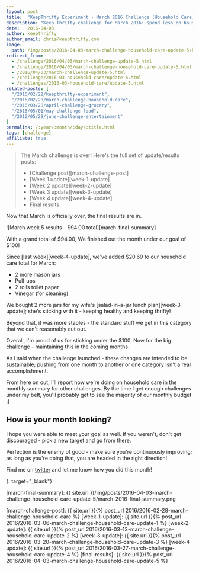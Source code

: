 ```yaml
---
layout: post
title:  "KeepThrifty Experiment - March 2016 Challenge (Household Care) - Final Results"
description: "Keep Thrifty challenge for March 2016: spend less on household items; see our final results"
date:   2016-04-03
author: keepthrifty
author_email: chris@keepthrifty.com
image:
  path: /img/posts/2016-04-03-march-challenge-household-care-update-5/kitchen-sink.jpg
redirect_from:
  - /challenge/2016/04/03/march-challenge-update-5.html
  - /challenge/2016/04/03/march-challenge-household-care-update-5.html
  - /2016/04/03/march-challenge-update-5.html
  - /challenge/2016-03-household-care/update-5.html
  - /challenges/2016-03-household-care/update-5.html
related-posts: [
  "/2016/02/22/keepthrifty-experiment",
  "/2016/02/28/march-challenge-household-care",
  "/2016/03/28/april-challenge-grocery",
  "/2016/05/01/may-challenge-food",
  "/2016/05/29/june-challenge-entertainment"
]
permalink: /:year/:month/:day/:title.html
tags: [challenge]
affiliate: true
---
```


> The March challenge is over! Here's the full set of update/results posts:
>
>   - [Challenge post][march-challenge-post]
>   - [Week 1 update][week-1-update]
>   - [Week 2 update][week-2-update]
>   - [Week 3 update][week-3-update]
>   - [Week 4 update][week-4-update]
>   - Final results

Now that March is officially over, the final results are in.

![March week 5 results - $94.00 total][march-final-summary]

With a grand total of $94.00, We finished out the month under our goal of $100!

Since [last week][week-4-update], we've added $20.69 to our household care total for March:

* 2 more mason jars
* Pull-ups
* 2 rolls toilet paper
* Vinegar (for cleaning)

We bought 2 more jars for my wife's [salad-in-a-jar lunch plan][week-3-update]; she's sticking with it - keeping healthy and keeping thrifty!

Beyond that, it was more staples - the standard stuff we get in this category that we can't reasonably cut out.

Overall, I'm proud of us for sticking under the $100.  Now for the big challenge - maintaining this in the coming months.

As I said when the challenge launched - these changes are intended to be sustainable; pushing from one month to another or one category isn't a real accomplishment.

From here on out, I'll report how we're doing on household care in the monthly summary for other challenges. By the time I get enough challenges under my belt, you'll probably get to see the majority of our monthly budget :)

## How is your month looking? #

I hope you were able to meet your goal as well. If you weren't, don't get discouraged - pick a new target and go from there.

Perfection is the enemy of good - make sure you're continuously improving; as long as you're doing that, you are headed in the right direction!

Find me on [twitter][twitter-profile] and let me know how you did this month!

[twitter-profile]: http://www.twitter.com/keepthrifty
{: target="_blank"}

[march-final-summary]: {{ site.url }}/img/posts/2016-04-03-march-challenge-household-care-update-5/march-2016-final-summary.png

[march-challenge-post]: {{ site.url }}{% post_url 2016/2016-02-28-march-challenge-household-care %}
[week-1-update]: {{ site.url }}{% post_url 2016/2016-03-06-march-challenge-household-care-update-1 %}
[week-2-update]: {{ site.url }}{% post_url 2016/2016-03-13-march-challenge-household-care-update-2 %}
[week-3-update]: {{ site.url }}{% post_url 2016/2016-03-20-march-challenge-household-care-update-3 %}
[week-4-update]: {{ site.url }}{% post_url 2016/2016-03-27-march-challenge-household-care-update-4 %}
[final-results]: {{ site.url }}{% post_url 2016/2016-04-03-march-challenge-household-care-update-5 %}

